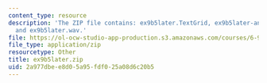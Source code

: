 ```yaml
---
content_type: resource
description: 'The ZIP file contains: ex9b5later.TextGrid, ex9b5later-ans.TextGrid,
  and ex9b5later.wav.'
file: https://ol-ocw-studio-app-production.s3.amazonaws.com/courses/6-911-transcribing-prosodic-structure-of-spoken-utterances-with-tobi-january-iap-2006/2a977dbee8d05a95fdf025a08d6c20b5_ex9b5later.zip
file_type: application/zip
resourcetype: Other
title: ex9b5later.zip
uid: 2a977dbe-e8d0-5a95-fdf0-25a08d6c20b5
---
```

